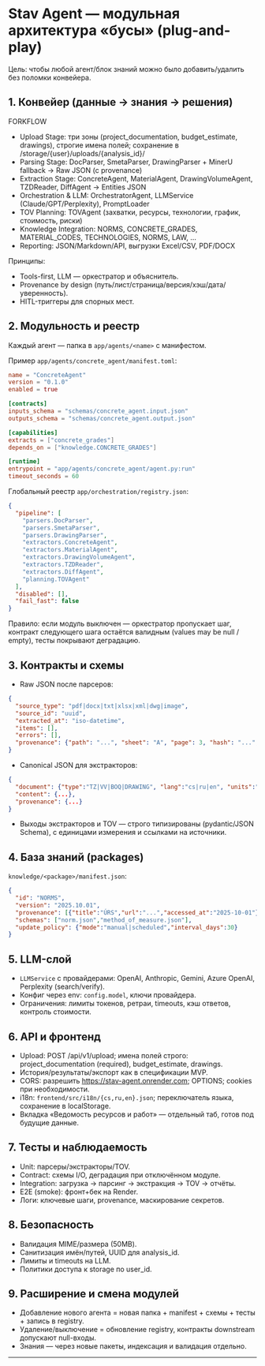 # Stav Agent — модульная архитектура «бусы» (plug-and-play)

Цель: чтобы любой агент/блок знаний можно было добавить/удалить без поломки конвейера.

## 1. Конвейер (данные → знания → решения)

FORKFLOW
- Upload Stage: три зоны (project_documentation, budget_estimate, drawings), строгие имена полей; сохранение в /storage/{user}/uploads/{analysis_id}/
- Parsing Stage: DocParser, SmetaParser, DrawingParser + MinerU fallback → Raw JSON (с provenance)
- Extraction Stage: ConcreteAgent, MaterialAgent, DrawingVolumeAgent, TZDReader, DiffAgent → Entities JSON
- Orchestration & LLM: OrchestratorAgent, LLMService (Claude/GPT/Perplexity), PromptLoader
- TOV Planning: TOVAgent (захватки, ресурсы, технологии, график, стоимость, риски)
- Knowledge Integration: NORMS, CONCRETE_GRADES, MATERIAL_CODES, TECHNOLOGIES, NORMS, LAW, …
- Reporting: JSON/Markdown/API, выгрузки Excel/CSV, PDF/DOCX

Принципы:
- Tools-first, LLM — оркестратор и объяснитель.
- Provenance by design (путь/лист/страница/версия/хэш/дата/уверенность).
- HITL-триггеры для спорных мест.

## 2. Модульность и реестр

Каждый агент — папка в `app/agents/<name>` с манифестом.

Пример `app/agents/concrete_agent/manifest.toml`:
```toml
name = "ConcreteAgent"
version = "0.1.0"
enabled = true

[contracts]
inputs_schema = "schemas/concrete_agent.input.json"
outputs_schema = "schemas/concrete_agent.output.json"

[capabilities]
extracts = ["concrete_grades"]
depends_on = ["knowledge.CONCRETE_GRADES"]

[runtime]
entrypoint = "app/agents/concrete_agent/agent.py:run"
timeout_seconds = 60
```

Глобальный реестр `app/orchestration/registry.json`:
```json
{
  "pipeline": [
    "parsers.DocParser",
    "parsers.SmetaParser",
    "parsers.DrawingParser",
    "extractors.ConcreteAgent",
    "extractors.MaterialAgent",
    "extractors.DrawingVolumeAgent",
    "extractors.TZDReader",
    "extractors.DiffAgent",
    "planning.TOVAgent"
  ],
  "disabled": [],
  "fail_fast": false
}
```

Правило: если модуль выключен — оркестратор пропускает шаг, контракт следующего шага остаётся валидным (values may be null / empty), тесты покрывают деградацию.

## 3. Контракты и схемы

- Raw JSON после парсеров:
```json
{
  "source_type": "pdf|docx|txt|xlsx|xml|dwg|image",
  "source_id": "uuid",
  "extracted_at": "iso-datetime",
  "items": [],
  "errors": [],
  "provenance": {"path": "...", "sheet": "A", "page": 3, "hash": "...", "confidence": 0.92}
}
```

- Canonical JSON для экстракторов:
```json
{
  "document": {"type":"TZ|VV|BOQ|DRAWING", "lang":"cs|ru|en", "units":"SI"},
  "content": {...},
  "provenance": {...}
}
```

- Выходы экстракторов и TOV — строго типизированы (pydantic/JSON Schema), с единицами измерения и ссылками на источники.

## 4. База знаний (packages)

`knowledge/<package>/manifest.json`:
```json
{
  "id": "NORMS",
  "version": "2025.10.01",
  "provenance": [{"title":"ÚRS","url":"...","accessed_at":"2025-10-01"}],
  "schemas": ["norm.json","method_of_measure.json"],
  "update_policy": {"mode":"manual|scheduled","interval_days":30}
}
```

## 5. LLM-слой

- `LLMService` с провайдерами: OpenAI, Anthropic, Gemini, Azure OpenAI, Perplexity (search/verify).
- Конфиг через env: `config.model`, ключи провайдера.
- Ограничения: лимиты токенов, ретраи, timeouts, кэш ответов, контроль стоимости.

## 6. API и фронтенд

- Upload: POST /api/v1/upload; имена полей строго: project_documentation (required), budget_estimate, drawings.
- История/результаты/экспорт как в спецификации MVP.
- CORS: разрешить https://stav-agent.onrender.com; OPTIONS; cookies при необходимости.
- i18n: `frontend/src/i18n/{cs,ru,en}.json`; переключатель языка, сохранение в localStorage.
- Вкладка «Ведомость ресурсов и работ» — отдельный таб, готов под будущие данные.

## 7. Тесты и наблюдаемость

- Unit: парсеры/экстракторы/TOV.
- Contract: схемы I/O, деградация при отключённом модуле.
- Integration: загрузка → парсинг → экстракция → TOV → отчёты.
- E2E (smoke): фронт+бек на Render.
- Логи: ключевые шаги, provenance, маскирование секретов.

## 8. Безопасность

- Валидация MIME/размера (50MB).
- Санитизация имён/путей, UUID для analysis_id.
- Лимиты и timeouts на LLM.
- Политики доступа к storage по user_id.

## 9. Расширение и смена модулей

- Добавление нового агента = новая папка + manifest + схемы + тесты + запись в registry.
- Удаление/выключение = обновление registry, контракты downstream допускают null-входы.
- Знания — через новые пакеты, индексация и валидация отдельно.

---
